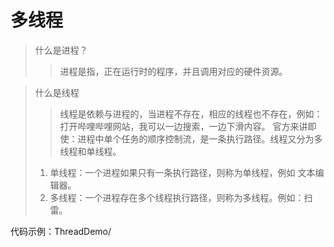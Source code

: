 # 多线程
>什么是进程？
>> 进程是指，正在运行时的程序，并且调用对应的硬件资源。

> 什么是线程
> > 线程是依赖与进程的，当进程不存在，相应的线程也不存在，例如：打开哔哩哔哩网站，我可以一边搜索，一边下滑内容。
> 官方来讲即使：进程中单个任务的顺序控制流，是一条执行路径。线程又分为多线程和单线程。
> 1. 单线程：一个进程如果只有一条执行路径，则称为单线程，例如 文本编辑器。
> 2. 多线程：一个进程存在多个线程执行路径，则称为多线程。例如：扫雷。

代码示例：ThreadDemo/